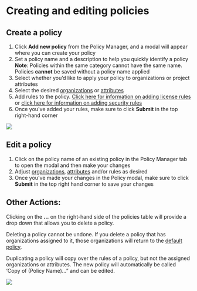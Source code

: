 # Creating and editing policies

## **Create a policy**

1. Click  **Add new policy** from the Policy Manager, and a modal will appear where you can create your policy 
2. Set a policy name and a description to help you quickly identify a policy **Note**: Policies within the same category cannot have the same name. Policies **cannot** be saved without a policy name applied
3. Select whether you’d like to apply your policy to organizations or project attributes
4. Select the desired [organizations](assign-a-policy-to-organizations.md) or [attributes](assign-a-policy-to-project-attributes.md)
5. Add rules to the policy. [Click here for information on adding license rules](../../../products/snyk-open-source/license-policies/setting-a-license-policy.md) or [click here for information on adding security rules](../security-policies/how-to-create-a-security-policy-and-set-rules.md)
6. Once you've added your rules, make sure to click **Submit** in the top right-hand corner 

![](../../../.gitbook/assets/screenshot_2020-05-26_at_9.47.26_am.png)

## Edit a policy

1. Click on the policy name of an existing policy in the Policy Manager tab to open the modal and then make your changes
2. Adjust [organizations](assign-a-policy-to-organizations.md), [attributes](assign-a-policy-to-project-attributes.md) and/or rules as desired
3. Once you've made your changes in the Policy modal, make sure to click **Submit** in the top right hand corner to save your changes

## **Other Actions:**

Clicking on the **...** on the right-hand side of the policies table will provide a drop down that allows you to delete a policy.

Deleting a policy cannot be undone. If you delete a policy that has organizations assigned to it, those organizations will return to the [default policy](assign-a-policy-to-organizations.md).

Duplicating a policy will copy over the rules of a policy, but not the assigned organizations or attributes. The new policy will automatically be called ‘Copy of \(Policy Name\)…” and can be edited.

![](../../../.gitbook/assets/screen_shot_2021-08-11_at_2.11.06_pm.png)


